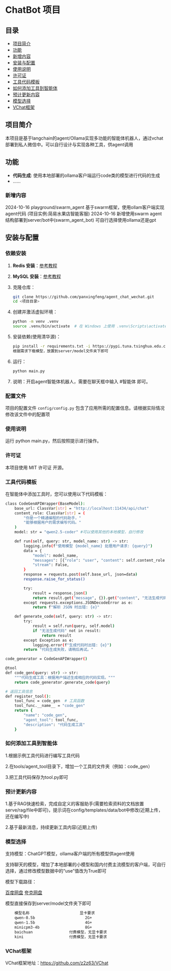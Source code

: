 # ChatBot 项目


## 目录

- [项目简介](#项目简介)
- [功能](#功能)
- [新增内容](#新增内容)
- [安装与配置](#安装与配置)
- [使用说明](#使用说明)
- [许可证](#许可证)
- [工具代码模板](#工具代码模板)
- [如何添加工具到智能体](#如何添加工具到智能体)
- [预计更新内容](#预计更新内容)
- [模型选择](#模型选择)
- [VChat框架](#VChat框架)

## 项目简介

本项目是基于langchain的agent/Ollama实现多功能的智能体机器人，通过vchat部署到私人微信中。可以自行设计与实现各种工具，供agent调用

## 功能

- **代码生成**: 使用本地部署的ollama客户端运行code类的模型进行代码的生成
- ......

### 新增内容
2024-10-16 playground/swarm_agent 基于swarm框架，使用ollam客户端实现agent代码 (项目实例:简易水果店智能客服)
2024-10-16 新增使用swarm agent结构部署到server/bot中(swarm_agent_bot) 可自行选择使用ollama还是gpt
## 安装与配置

### 依赖安装

1. **Redis 安装**：[参考教程](https://blog.csdn.net/weixin_43883917/article/details/114632709)  
2. **MySQL 安装**：[参考教程](https://blog.csdn.net/weixin_41330897/article/details/142899070)  

3. 克隆仓库：
    ```bash
    git clone https://github.com/panxingfeng/agent_chat_wechat.git
    cd <项目目录>
    ```

4. 创建并激活虚拟环境：
    ```bash
    python -m venv .venv
    source .venv/bin/activate  # 在 Windows 上使用 .venv\Scripts\activate
    ```

5. 安装依赖(使用清华源)：
    ```bash
    pip install -r requirements.txt -i https://pypi.tuna.tsinghua.edu.cn/simple/
    根据需求下载模型，放置到server/model文件夹下即可
    ```

6. 运行：
    ```bash
    python main.py
    ```
7. 说明：开启agent智能体机器人，需要在聊天框中输入  #智能体  即可。
### 配置文件

项目的配置文件 `config/config.py` 包含了应用所需的配置信息。请根据实际情况修改该文件中的配置项


### 使用说明
运行 python main.py，然后按照提示进行操作。

### 许可证
本项目使用 MIT 许可证 开源。

### 工具代码模板
在智能体中添加工具时，您可以使用以下代码模板：
```bash
class CodeGenAPIWrapper(BaseModel):
    base_url: ClassVar[str] = "http://localhost:11434/api/chat"
    content_role: ClassVar[str] = (
        "你是一个精通编程的代码助手，"
        "能够根据用户的需求编写代码。"
    )
    model: str = "qwen2.5-coder" #可以使用其他的本地模型，自行修改

    def run(self, query: str, model_name: str) -> str:
        logging.info(f"使用模型 {model_name} 处理用户请求: {query}")
        data = {
            "model": model_name,
            "messages": [{"role": "user", "content": self.content_role + query}],
            "stream": False,
        }
        response = requests.post(self.base_url, json=data)
        response.raise_for_status()

        try:
            result = response.json()
            return result.get("message", {}).get("content", "无法生成代码，请检查输入。")
        except requests.exceptions.JSONDecodeError as e:
            return f"解析 JSON 时出错: {e}"

    def generate_code(self, query: str) -> str:
        try:
            result = self.run(query, self.model)
            if "无法生成代码" not in result:
                return result
        except Exception as e:
            logging.error(f"生成代码时出错: {e}")
        return "代码生成失败，请稍后再试。"

code_generator = CodeGenAPIWrapper()

@tool
def code_gen(query: str) -> str:
    """代码生成工具：根据用户描述生成相应的代码实现。"""
    return code_generator.generate_code(query)

# 返回工具信息
def register_tool():
    tool_func = code_gen  # 工具函数
    tool_func.__name__ = "code_gen"
    return {
        "name": "code_gen",
        "agent_tool": tool_func,
        "description": "代码生成工具"
    }


   ```

### 如何添加工具到智能体
1.根据示例工具代码进行编写工具代码

2.在tools/agent_tool目录下，增加一个工具的文件夹（例如：code_gen）

3.把工具代码保存为tool.py即可


### 预计更新内容

1.基于RAG快速检索，完成自定义的客服助手(需要检索资料的文档放置serve/rag/file中即可)，提示词在config/templates/data/bot中修改(近期上传，还在编写中)

2.基于最新消息，持续更新工具内容(近期上传)

### 模型选择
支持模型：ChatGPT模型，ollama客户端的所有模型供agent使用

支持聊天的模型，增加了本地部署的小模型和国内付费主流模型的客户端，可自行选择，通过修改模型数据中的“use”值改为True即可

模型下载路径：

[百度网盘](https://pan.baidu.com/s/17FQNqBAoi_kTVjR1eKg8eQ?pwd=ir5q) [夸克网盘](https://pan.quark.cn/s/ef569e03eb15)

模型直接保存到server/model文件夹下即可

```bash
    模型名称                      显卡要求
    qwen-0.5b                      2G+
    qwen-1.5b                      4G+
    minicpm3-4b                    8G+
    baichuan                付费模型，无显卡要求
    kini                    付费模型，无显卡要求
```

### VChat框架
VChat框架地址：https://github.com/z2z63/VChat
